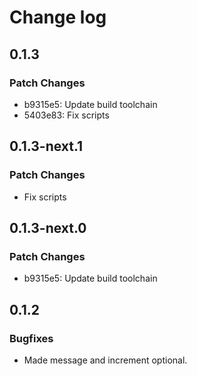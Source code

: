 # Change log

## 0.1.3

### Patch Changes

- b9315e5: Update build toolchain
- 5403e83: Fix scripts

## 0.1.3-next.1

### Patch Changes

- Fix scripts

## 0.1.3-next.0

### Patch Changes

- b9315e5: Update build toolchain

## 0.1.2

### Bugfixes

- Made message and increment optional.
